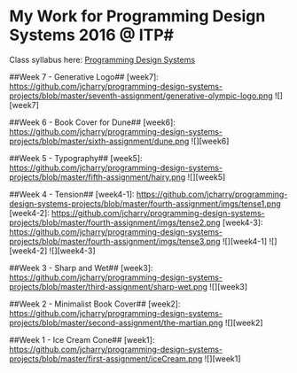 # My Work for Programming Design Systems 2016 @ ITP#

Class syllabus here: [Programming Design Systems](http://printingcode.runemadsen.com/)

##Week 7 - Generative Logo##
[week7]: https://github.com/jcharry/programming-design-systems-projects/blob/master/seventh-assignment/generative-olympic-logo.png
![][week7]

##Week 6 - Book Cover for Dune##
[week6]: https://github.com/jcharry/programming-design-systems-projects/blob/master/sixth-assignment/dune.png
![][week6]

##Week 5 - Typography##
[week5]: https://github.com/jcharry/programming-design-systems-projects/blob/master/fifth-assignment/hairy.png
![][week5]

##Week 4 - Tension##
[week4-1]: https://github.com/jcharry/programming-design-systems-projects/blob/master/fourth-assignment/imgs/tense1.png
[week4-2]: https://github.com/jcharry/programming-design-systems-projects/blob/master/fourth-assignment/imgs/tense2.png
[week4-3]: https://github.com/jcharry/programming-design-systems-projects/blob/master/fourth-assignment/imgs/tense3.png
![][week4-1]
![][week4-2]
![][week4-3]

##Week 3 - Sharp and Wet##
[week3]: https://github.com/jcharry/programming-design-systems-projects/blob/master/third-assignment/sharp-wet.png
![][week3]

##Week 2 - Minimalist Book Cover##
[week2]: https://github.com/jcharry/programming-design-systems-projects/blob/master/second-assignment/the-martian.png
![][week2]

##Week 1 - Ice Cream Cone##
[week1]: https://github.com/jcharry/programming-design-systems-projects/blob/master/first-assignment/iceCream.png
![][week1]
